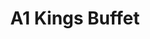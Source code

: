 ---
layout: place
title: A1 Kings Buffet
permalink: /new-york/massena/a1-kings-buffet.html
stateAbbr: NY
stateName: New York
cityName: Massena
seo:
  type: restaurant
  links: http://a1kingbuffet.restaurant888.com/
place_id: ChIJuWMLQtk_zEwRIg-keJaWbDs
photos:
  - name: >-
      places/ChIJuWMLQtk_zEwRIg-keJaWbDs/photos/AeeoHcKjykRZyVPprGXms6aBxcqA6b9gnpuBVCwrqqJERObs8CsgoCOliVWbkVU3g7rMf_SO_AesqLYSKbF3_rmh4y3Mb-gMh5A50kH6h6wroi9Q6eCu-VRfFRPVv3yCWE2Nxgm3jzZzAqhTQytWmFfaW432fK7NYXMBi7KwiInjv7gEnJWgLwaBb720ETHRSiqW64R3qfkDYCbYIfu_5unrh_3L1BBydD_I4xXcHYdSYqD7qmtsCKcq8LILRBMmN6pm7EYmNmxtAparjeyOGapbx6MEyj-05VSG5sKZLO2x4hUoBglGTTNicd0XuvhUQJwLoSYrSjEb-9YL-9e-tftZoSQnbtMlL5sQvAKh5Rmj4HDJ5rHghKuzuUTRQLPtLlDhrPW-dofvQCyvxUxippYEO6mzoaQyse9I2YkJ06DRTn3yWLg
    widthPx: 4032
    heightPx: 3024
    authorAttributions:
      - displayName: Roger Coughlin
        uri: https://maps.google.com/maps/contrib/106649677811421359746
        photoUri: >-
          https://lh3.googleusercontent.com/a-/ALV-UjUT3U2niSwyujBEbkxLrSLSJnK5TdyUtachV6AQOXLN8LEXtcyc=s100-p-k-no-mo
    flagContentUri: >-
      https://www.google.com/local/imagery/report/?cb_client=maps_api_places.places_api&image_key=!1e10!2sCIHM0ogKEICAgICUmo7TuQE&hl=en-US
    googleMapsUri: >-
      https://www.google.com/maps/place//data=!3m4!1e2!3m2!1sCIHM0ogKEICAgICUmo7TuQE!2e10!4m2!3m1!1s0x4ccc3fd9420b63b9:0x3b6c969678a40f22
  - name: >-
      places/ChIJuWMLQtk_zEwRIg-keJaWbDs/photos/AeeoHcJkorcSbLnWQxvxVngU_WCc540LmE3aCzUOKXMj7PFMlzPxdS2yUME7CEeloO7WLNeJvGBQ67es1MzSGeheMeYs6I6NMwhLwtbEkONbQhctFOijIQ-lZx79SIKFresOZVq9JHiBT1GZC3t8aBhGL5i1Z9PXWyr9bB6LyVLPawWr4mfIRLRYzgrcX4DExV7g-BtkCo0ZbY4EnrTV7bgbTC6Vqc-dbah5KiXXG4Hvfy4ZBdzHIm7guafe2vb4ypmXHyh-y3CPQRkC6Zu-uq310RdlTrojf-Wj9oIJZ5ygvUEW9EWjLrxRjkHj01BMOE065sjXWeT_g4leNF6um0Up654FY5wU2y2wmxZR2KAyHBC6FTgRYhlIko96gYS2HmAvlfwLnrykAgBhTmUxjUBJbvIoVBx70i4ET3vBjo3GESIBJiX5
    widthPx: 4032
    heightPx: 1960
    authorAttributions:
      - displayName: Jessica Merrihew
        uri: https://maps.google.com/maps/contrib/101022547435344026958
        photoUri: >-
          https://lh3.googleusercontent.com/a-/ALV-UjUMIsplgB_lzyGB7uJOWdAb2uREwqDrd1HTPA9hNVUBV3jhbx0_hA=s100-p-k-no-mo
    flagContentUri: >-
      https://www.google.com/local/imagery/report/?cb_client=maps_api_places.places_api&image_key=!1e10!2sCIHM0ogKEICAgIDHodT7jgE&hl=en-US
    googleMapsUri: >-
      https://www.google.com/maps/place//data=!3m4!1e2!3m2!1sCIHM0ogKEICAgIDHodT7jgE!2e10!4m2!3m1!1s0x4ccc3fd9420b63b9:0x3b6c969678a40f22
  - name: >-
      places/ChIJuWMLQtk_zEwRIg-keJaWbDs/photos/AeeoHcI4cnRQMk83h4hAOkpaNptx_jQ9dokESOV7mZHCh3ALGbXzhy319kWf89Bq-lad_y23YIwJ8k24SCoC2pdRyFyoL0iFvRxLlx49YNbaBfLuQJyIG-2g2cnmLVzMx6CkfxQMsXrNUpOt0d_CnA_oEgnxPB7FBD36a9Ib9m1LsH93jyhfpQyF7mSbMt-XNdrAjVnfj0l1dnxvtTOhpluKsyJ2JIwjL-Fu_GSTtXSK6m8V8ZHF3ImZhHQfOQfd_xotQJPQjFvMha3rYX1ueuIeNuCqOfjXVjJfZFHHfRAAPVYR-U-eOvVWKumZfH7vmaF71WuANHmnFs5lC85Ulp_JtwnQ3A2RxhfOlfgLWVxORXxrD5qjmXKhvEFeZxVsEKufXEsy6abfRk0FjDtJyGazlZ7a32SOA16ai2jW2OFSKS52ta0
    widthPx: 3024
    heightPx: 4032
    authorAttributions:
      - displayName: Kyra Berry
        uri: https://maps.google.com/maps/contrib/111926306222260802327
        photoUri: >-
          https://lh3.googleusercontent.com/a-/ALV-UjX3s_7ePcFG7K3meiIJTmIgoXFBosIvk5Eq7YGFt8dh4ID2-T5G=s100-p-k-no-mo
    flagContentUri: >-
      https://www.google.com/local/imagery/report/?cb_client=maps_api_places.places_api&image_key=!1e10!2sCIHM0ogKEICAgICzodbWrAE&hl=en-US
    googleMapsUri: >-
      https://www.google.com/maps/place//data=!3m4!1e2!3m2!1sCIHM0ogKEICAgICzodbWrAE!2e10!4m2!3m1!1s0x4ccc3fd9420b63b9:0x3b6c969678a40f22
  - name: >-
      places/ChIJuWMLQtk_zEwRIg-keJaWbDs/photos/AeeoHcL-oJ1igIWLmhHCnMY9l8EYu8l0MG7Y0oi6tGDBeQD9jeovQeQVMV_DB-4ULjGa8piXMfV6FaQoWZzn74jLyx3_KuGZUWMlL1qiZnGd8UCquixs0NKtKsuMTQObirbq9uwm_pp5JAu7tSY16-Im36iy1AYmW6tm78CproD2o9moGBB0jVl9bjJwEs_W0nactGOJIciVT3xOSGBSbLBgq81FX3rW-4tQxOjmpzvc4WJamvVxD0T2BjnCwVM_ge_l-J-a95JJ06bIlyTN4UC6XqNJ9OYRElhB2p8dUwOEIEKB4_d2MRIZy_miNoL_4f2MnnNXhcburTs3_Uv5PSZb7B9PlUjh_r4UzKyG9tDUjEWKbN2_JLSF3oBIiPlEz5tM34vVE9v8hkOWh-TrNMGM_erMM2gulymLnqr15N215G9IfkPK
    widthPx: 4800
    heightPx: 2700
    authorAttributions:
      - displayName: Tojo Chacko
        uri: https://maps.google.com/maps/contrib/118326822033854565238
        photoUri: >-
          https://lh3.googleusercontent.com/a-/ALV-UjUov7ga5RdQCFJWJwwUlsI-C9dG5AL-MHMDGbw4lr-S9qAl6gpz9g=s100-p-k-no-mo
    flagContentUri: >-
      https://www.google.com/local/imagery/report/?cb_client=maps_api_places.places_api&image_key=!1e10!2sCIHM0ogKEICAgIDEp7yI_AE&hl=en-US
    googleMapsUri: >-
      https://www.google.com/maps/place//data=!3m4!1e2!3m2!1sCIHM0ogKEICAgIDEp7yI_AE!2e10!4m2!3m1!1s0x4ccc3fd9420b63b9:0x3b6c969678a40f22
  - name: >-
      places/ChIJuWMLQtk_zEwRIg-keJaWbDs/photos/AeeoHcKPGOgHKP2XdscwwQEmMwS7KRkZd64jbksk_eVfqOLdcG2PXtkfyAI70V_et35afd0CNIN-WyfYjv1-0pznbtNmhLkj1G0yvkv4cTOjBDY1vGv70qbKiMY7XEdQ7k8y9VahBMY7ltuI_QJv7qx9Djt-c8HxQwZCyxNLUPlC1bzXSeg6Rwwe6jp5zGdQXY9IfwNeWUVIL3YUJe1dey6WL9JmB95wfzQ5sXjzcH_b00o4d0LUcuHhfhvMC42Hp3Of0NqiR00xtyzScs1E7uB5BQKJXQXiYG-QQhtcub1qAr11ccOR4SXzoIeCk-VVEav7HeaZEQQSu5PWyM3yCKAoNuuzbWzTbSMrTXClmYr8qI61Our_KL-zjDXV1KRIn7pq_Mq8TQ3t1ZmmBnC-hFVI-tuHkKi3sBnE8W8KsmNRvueOAg
    widthPx: 1960
    heightPx: 4032
    authorAttributions:
      - displayName: Jessica Merrihew
        uri: https://maps.google.com/maps/contrib/101022547435344026958
        photoUri: >-
          https://lh3.googleusercontent.com/a-/ALV-UjUMIsplgB_lzyGB7uJOWdAb2uREwqDrd1HTPA9hNVUBV3jhbx0_hA=s100-p-k-no-mo
    flagContentUri: >-
      https://www.google.com/local/imagery/report/?cb_client=maps_api_places.places_api&image_key=!1e10!2sCIHM0ogKEICAgIDHoaSddw&hl=en-US
    googleMapsUri: >-
      https://www.google.com/maps/place//data=!3m4!1e2!3m2!1sCIHM0ogKEICAgIDHoaSddw!2e10!4m2!3m1!1s0x4ccc3fd9420b63b9:0x3b6c969678a40f22
  - name: >-
      places/ChIJuWMLQtk_zEwRIg-keJaWbDs/photos/AeeoHcJ9c16U-XoBfPw0P5vOdkOhwtsTe12iRcsK2zTXZKw_rBRSLAk1OwJdGBg1VAXzROolssFiFS3iNhTRfqbS8dg2_48MGIQpyLCYoiPNOU73T4YgaYh-5oBRVnk-r3dlClbUusvE3_UJrUX3xAtco4_WJP3gErh0HeVGos5KwdjPpkXkC7C2C2fIPpDxGs-sFt3bVVQRbdE0545Z8c0QoDTPlz9GgE4zskJ2z0ANa-FBNDB9GN525NUlU8WJUGBKCq8OWij7bUcXDuDtkn6NlghGdcRiHGeyqe1X2Khll8XspZO50IARiHHww2DK5Nxzb366zoelE_sLcui-JqrQvS6cYsn-hjDlue_w3_wSH67RgSwAe6fFSY3C9xHwUrGAAb7XLPtkezMpVAG5P2cUap4i6eGPf4EZtVE45qnqlCSpxA
    widthPx: 4032
    heightPx: 1960
    authorAttributions:
      - displayName: Jessica Merrihew
        uri: https://maps.google.com/maps/contrib/101022547435344026958
        photoUri: >-
          https://lh3.googleusercontent.com/a-/ALV-UjUMIsplgB_lzyGB7uJOWdAb2uREwqDrd1HTPA9hNVUBV3jhbx0_hA=s100-p-k-no-mo
    flagContentUri: >-
      https://www.google.com/local/imagery/report/?cb_client=maps_api_places.places_api&image_key=!1e10!2sCIHM0ogKEICAgIDHobSDaA&hl=en-US
    googleMapsUri: >-
      https://www.google.com/maps/place//data=!3m4!1e2!3m2!1sCIHM0ogKEICAgIDHobSDaA!2e10!4m2!3m1!1s0x4ccc3fd9420b63b9:0x3b6c969678a40f22
  - name: >-
      places/ChIJuWMLQtk_zEwRIg-keJaWbDs/photos/AeeoHcIER3Rvi1xZTBFDz44HkYAQEcla30LevVkQj5crYGVgo28m-KEwmHYGoWVDY7pheMYO_qX8QJ_MGFD7eLEIKa4mNqgAFXajtvy2P_7zFddADvN2Gh8M_MvVLCZgE3ELlZjXZjtP0aMT1RETGKZRaGmhKRErcrvq5VXsGG1YtabB5QTeRk0-8lpiV2lBOqgKUo5XGbZzEG83N9Gvggr3uXXOZGCbEQwv8qEMQcrOTM2hE5JT4aYw4smaEtkBco3xQ8Ets4bqeA8in-ZT13CX413xPBmmkotb7snwTvbmKi9kvDziTbRtXli0Ck9JAmg-ceamHonFsDpjayr_D94RQWCbNhA6j_k-lqX77gZ_sXK9EdGUmrL3x8-tWXqb5cK9esw392-VX-zbjPtOO49jiKoVWTHDX8KAuHX2mEzDaHmhzQ
    widthPx: 1440
    heightPx: 1920
    authorAttributions:
      - displayName: BDevlin Vintage
        uri: https://maps.google.com/maps/contrib/105787459841392797199
        photoUri: >-
          https://lh3.googleusercontent.com/a/ACg8ocJbqZHnu7PmG6QRA2drM_OsJRvLHrPV6MbkIbaGMt6HzqIVdA=s100-p-k-no-mo
    flagContentUri: >-
      https://www.google.com/local/imagery/report/?cb_client=maps_api_places.places_api&image_key=!1e10!2sCIHM0ogKEICAgIDv8862SQ&hl=en-US
    googleMapsUri: >-
      https://www.google.com/maps/place//data=!3m4!1e2!3m2!1sCIHM0ogKEICAgIDv8862SQ!2e10!4m2!3m1!1s0x4ccc3fd9420b63b9:0x3b6c969678a40f22
  - name: >-
      places/ChIJuWMLQtk_zEwRIg-keJaWbDs/photos/AeeoHcKGaQ0vnexYkGWEfTlAk0ETxyO8DvzIbcOF8vJ9i2Td_W9m7NqyV3Clsk6AA2UtKfx2lb9HRvHefaeWSLQKNjMxXmaFNyOlJUpTTU1UgfrX3SMwB2p9Sm4fmj-M5Oqz5IQE7-QVtACrP_IcBobAETVTh7lZnSdmgnLoRjoCeaodo4UYNKl6FiBIHEdNBfd5lD2ogOB8ivJbHUs6WNfRkSJj2LFJl5lhYDPo2B1bN1BtLd0x6ExQt9lD9j3VCKUN_-8mzpN_CjXl9UozUwRamW6sEk09fa3cacwQHEqjwOQ3hl7JHVcdn5pGygNNDNnkPGRf-sofScVBG5Jw2LDscUvibmIBaSXKOEuSiVd877e1s2pYV8McfAPbghvPJYeILN3LZcclXPJHz-jHdq9ESQJ94DsEIu3IXNzgPAcbSEtTIfU
    widthPx: 4032
    heightPx: 3024
    authorAttributions:
      - displayName: Day Time Activities
        uri: https://maps.google.com/maps/contrib/105116922158033400705
        photoUri: >-
          https://lh3.googleusercontent.com/a-/ALV-UjX5ujGx9JIsCzrYy4Ti9gyN4Q2BG-QEtiDY4_SKawmXuUceoHlv=s100-p-k-no-mo
    flagContentUri: >-
      https://www.google.com/local/imagery/report/?cb_client=maps_api_places.places_api&image_key=!1e10!2sCIHM0ogKEICAgICc_p38-QE&hl=en-US
    googleMapsUri: >-
      https://www.google.com/maps/place//data=!3m4!1e2!3m2!1sCIHM0ogKEICAgICc_p38-QE!2e10!4m2!3m1!1s0x4ccc3fd9420b63b9:0x3b6c969678a40f22
  - name: >-
      places/ChIJuWMLQtk_zEwRIg-keJaWbDs/photos/AeeoHcL0r3k7B27Bssau6Dh-YIHuneg3C12vKCWnpeCjVpCgVWC7fZ0z9glzv4mrhoeZQaA2ADGk9i0v_4cpSx9I0BS2U0AoUne3jAUkFoaBptUzopQwYzTNQ1JRk22qrjxFWsXhK75Dr6btuv0pxwuwKYTLQHYyJnMoK4RzKrCYBH6ScvCMNG4lm22N0ISWDjajj_0K1A_5-cImiQ-cmYS_6BozkLnLGiWUVVKfSVPML7BYbnRsxGp5TuxT5S1tHrb0uY4RN7fsOoUEQro4NyHo6GHpVjEDSOyoezR6J9I_L9B7mvhxfBTSypUAMcbgPfQ53CbcAOMHQ1aKkBNebXgS2j_-UUsnxJwElgunJyFIEkyhUYdYiRqD1Pb5RSAXPWWyhc3mXPdGE8l_AMcOsUo5R_VXcD41cbT6ZOS8y2ts7yJUzA
    widthPx: 4032
    heightPx: 3024
    authorAttributions:
      - displayName: Brad Paradis
        uri: https://maps.google.com/maps/contrib/117787950120142991865
        photoUri: >-
          https://lh3.googleusercontent.com/a-/ALV-UjW0UM9rpK0d5g5mwRkr4OwGXdqQHkCQE-OifgLqdsKY7Tzkq4u8=s100-p-k-no-mo
    flagContentUri: >-
      https://www.google.com/local/imagery/report/?cb_client=maps_api_places.places_api&image_key=!1e10!2sCIHM0ogKEICAgIC4l8zIcA&hl=en-US
    googleMapsUri: >-
      https://www.google.com/maps/place//data=!3m4!1e2!3m2!1sCIHM0ogKEICAgIC4l8zIcA!2e10!4m2!3m1!1s0x4ccc3fd9420b63b9:0x3b6c969678a40f22
  - name: >-
      places/ChIJuWMLQtk_zEwRIg-keJaWbDs/photos/AeeoHcL3qjE39pmNIH3JfpdQ0kt8p8pdRPjq5zrt6Xz24-SRV5nAW3chN7tOb0TrSmYZrMvieHZXvLAVsGsWRSZ8wbkbVs0LmveEwjfSmEtsLFVP9K3qEdk55pe3n94I3vF2SIhZ_4kpm_kgI0kd0QUCcOVS4NtRWElr9vqRlwKuVm2f4dD8pqlYuhq1DtMnWo10JEho8Mnkz0tOOKYKq5XAQFHXzv4ck6F0tOmGhPX6-tf0GjXbeDDE9sr6_gXa8J8Vvr5jkUxB-qBK84P0TbUf1aNMQGTcSvDWnKwzaRftbX7YyVkSQ6dZAgt07ttxArgkRr4qHRA4rjsySXG5rEar31qT60wUcgnBd9BQSxjifOmg2itbfAreSz8Gf-ybe1MfEzUU_F5yYIuv-p12O5NWJozv2rMyweKQ64XKxeC3AZKKAw
    widthPx: 3024
    heightPx: 4032
    authorAttributions:
      - displayName: Shania Stewart
        uri: https://maps.google.com/maps/contrib/114174623503375360218
        photoUri: >-
          https://lh3.googleusercontent.com/a/ACg8ocKTEVxot4sxzqJCPzoRIkC_oxiWXQYeMbfccNDBhhsyPMjryw=s100-p-k-no-mo
    flagContentUri: >-
      https://www.google.com/local/imagery/report/?cb_client=maps_api_places.places_api&image_key=!1e10!2sCIHM0ogKEICAgICzoeLzDg&hl=en-US
    googleMapsUri: >-
      https://www.google.com/maps/place//data=!3m4!1e2!3m2!1sCIHM0ogKEICAgICzoeLzDg!2e10!4m2!3m1!1s0x4ccc3fd9420b63b9:0x3b6c969678a40f22
address: 94 Grove St, Massena, NY 13662, USA
street: 94 Grove St
city: Massena
state: NY
zip: '13662'
country: USA
neighborhood: null
latitude: '44.921593'
longitude: '-74.884566'
accessibility_options:
  wheelchairAccessibleParking: true
  wheelchairAccessibleEntrance: true
  wheelchairAccessibleRestroom: true
  wheelchairAccessibleSeating: true
business_status: OPERATIONAL
name: A1 Kings Buffet
google_maps_links:
  directionsUri: >-
    https://www.google.com/maps/dir//''/data=!4m7!4m6!1m1!4e2!1m2!1m1!1s0x4ccc3fd9420b63b9:0x3b6c969678a40f22!3e0
  placeUri: https://maps.google.com/?cid=4281962918735777570
  writeAReviewUri: >-
    https://www.google.com/maps/place//data=!4m3!3m2!1s0x4ccc3fd9420b63b9:0x3b6c969678a40f22!12e1
  reviewsUri: >-
    https://www.google.com/maps/place//data=!4m4!3m3!1s0x4ccc3fd9420b63b9:0x3b6c969678a40f22!9m1!1b1
  photosUri: >-
    https://www.google.com/maps/place//data=!4m3!3m2!1s0x4ccc3fd9420b63b9:0x3b6c969678a40f22!10e5
primary_type: Buffet Restaurant
opening_hours:
  regular: null
  current: null
secondary_opening_hours:
  regular:
    weekdayDescriptions: null
    type: null
  current:
    weekdayDescriptions: null
    type: null
phone: (315) 769-8899
price_level: PRICE_LEVEL_MODERATE
price_range: $10 &ndash; $20
rating: '3.5'
rating_count: 0
website: http://a1kingbuffet.restaurant888.com/
description: >-
  Discover A1 Kings Buffet in Massena, NY$$$A1 Kings Buffet in Massena, NY,
  offers a casual all-you-can-eat experience featuring a variety of
  Chinese-inspired dishes perfect for quick meals and small plates. Located in a
  convenient shopping center, this buffet restaurant stands out with its
  accessible features, including wheelchair-friendly entrances and ample parking
  options, making it easy for everyone to enjoy. Diners can savor flavorful
  options for lunch, dinner, and desserts, along with family-friendly amenities
  like outdoor seating and a welcoming atmosphere for groups. The spot
  emphasizes affordability with moderate pricing, ideal for those seeking
  satisfying, no-fuss dining in the area.
generative_summary: >-
  Discover A1 Kings Buffet in Massena, NY$$$A1 Kings Buffet in Massena, NY,
  offers a casual all-you-can-eat experience featuring a variety of
  Chinese-inspired dishes perfect for quick meals and small plates. Located in a
  convenient shopping center, this buffet restaurant stands out with its
  accessible features, including wheelchair-friendly entrances and ample parking
  options, making it easy for everyone to enjoy. Diners can savor flavorful
  options for lunch, dinner, and desserts, along with family-friendly amenities
  like outdoor seating and a welcoming atmosphere for groups. The spot
  emphasizes affordability with moderate pricing, ideal for those seeking
  satisfying, no-fuss dining in the area.
generative_disclosure: Summarized by AI using the Grok-3-Mini model.
reviews:
  - name: >-
      places/ChIJuWMLQtk_zEwRIg-keJaWbDs/reviews/ChdDSUhNMG9nS0VJQ0FnSUR0emNTNjlRRRAB
    relativePublishTimeDescription: a year ago
    rating: 1
    text:
      text: >-
        Idk what happened to this place in the last 5 years but " what a dump" .
        Used to be an awesome place to go eat. Now By far the most depressing
        restaurant I've ever been to. I didn't dare eat much in fear of food
        poisoning. At 6 o'clock your getting whatever garbage is left from the
        day that hasn't sold and no more. Not that you would want to ,but you
        don't have to worry about not being able to try everything cause there
        isn't anything to speak of on the buffet. No fountain soda, your getting
        a 16oz bottle when you arrive. At a price tag of $35 for 2 people to eat
        it holds up poorly against every Chinese buffet within 60 miles. If you
        ever get a chance to eat here... DONT.
      languageCode: en
    originalText:
      text: >-
        Idk what happened to this place in the last 5 years but " what a dump" .
        Used to be an awesome place to go eat. Now By far the most depressing
        restaurant I've ever been to. I didn't dare eat much in fear of food
        poisoning. At 6 o'clock your getting whatever garbage is left from the
        day that hasn't sold and no more. Not that you would want to ,but you
        don't have to worry about not being able to try everything cause there
        isn't anything to speak of on the buffet. No fountain soda, your getting
        a 16oz bottle when you arrive. At a price tag of $35 for 2 people to eat
        it holds up poorly against every Chinese buffet within 60 miles. If you
        ever get a chance to eat here... DONT.
      languageCode: en
    authorAttribution:
      displayName: Shawn Douglas
      uri: https://www.google.com/maps/contrib/113082681522251582858/reviews
      photoUri: >-
        https://lh3.googleusercontent.com/a-/ALV-UjUFQoz5g9esT_3Ljeb6aZXz1ST_OBTj5gQINj_pLRkht-UqpbIB=s128-c0x00000000-cc-rp-mo
    publishTime: '2024-02-06T06:48:21.697367Z'
    flagContentUri: >-
      https://www.google.com/local/review/rap/report?postId=ChdDSUhNMG9nS0VJQ0FnSUR0emNTNjlRRRAB&d=17924085&t=1
    googleMapsUri: >-
      https://www.google.com/maps/reviews/data=!4m6!14m5!1m4!2m3!1sChdDSUhNMG9nS0VJQ0FnSUR0emNTNjlRRRAB!2m1!1s0x4ccc3fd9420b63b9:0x3b6c969678a40f22
  - name: >-
      places/ChIJuWMLQtk_zEwRIg-keJaWbDs/reviews/ChdDSUhNMG9nS0VJQ0FnTUN3Z0tiNjZBRRAB
    relativePublishTimeDescription: 4 weeks ago
    rating: 2
    text:
      text: >-
        My family and I haven't been here to eat for a while. We came in and at
        12:30 on a Saturday we were the only ones in there. We decided to give
        it a try anyways. There was very little selection. Only one side of
        buffet had lunch food the other side had desserts only. Not to mention
        they had cat videos playing on the TV. Lol so we'd hear random cat "
        meows" 😳  we called before we went and were told the wrong price per
        person they wouldn't honor the price when we said we called. We will NOT
        be returning.
      languageCode: en
    originalText:
      text: >-
        My family and I haven't been here to eat for a while. We came in and at
        12:30 on a Saturday we were the only ones in there. We decided to give
        it a try anyways. There was very little selection. Only one side of
        buffet had lunch food the other side had desserts only. Not to mention
        they had cat videos playing on the TV. Lol so we'd hear random cat "
        meows" 😳  we called before we went and were told the wrong price per
        person they wouldn't honor the price when we said we called. We will NOT
        be returning.
      languageCode: en
    authorAttribution:
      displayName: Crystal Wagner
      uri: https://www.google.com/maps/contrib/105380631504649318702/reviews
      photoUri: >-
        https://lh3.googleusercontent.com/a-/ALV-UjXbedSNzJqfdi20Id2ikjKYW-GaXPAIMFR6TKpTDngkFkR6TBtv=s128-c0x00000000-cc-rp-mo-ba2
    publishTime: '2025-03-15T18:46:22.673966Z'
    flagContentUri: >-
      https://www.google.com/local/review/rap/report?postId=ChdDSUhNMG9nS0VJQ0FnTUN3Z0tiNjZBRRAB&d=17924085&t=1
    googleMapsUri: >-
      https://www.google.com/maps/reviews/data=!4m6!14m5!1m4!2m3!1sChdDSUhNMG9nS0VJQ0FnTUN3Z0tiNjZBRRAB!2m1!1s0x4ccc3fd9420b63b9:0x3b6c969678a40f22
  - name: >-
      places/ChIJuWMLQtk_zEwRIg-keJaWbDs/reviews/ChdDSUhNMG9nS0VJQ0FnSUN6b2VMenRnRRAB
    relativePublishTimeDescription: 10 months ago
    rating: 5
    text:
      text: >-
        Workers are so loving and kind! Are never rude.. Literally ever!
        Everything is amazing, food is delicious definitely helps cravings!
      languageCode: en
    originalText:
      text: >-
        Workers are so loving and kind! Are never rude.. Literally ever!
        Everything is amazing, food is delicious definitely helps cravings!
      languageCode: en
    authorAttribution:
      displayName: Shania Stewart
      uri: https://www.google.com/maps/contrib/114174623503375360218/reviews
      photoUri: >-
        https://lh3.googleusercontent.com/a/ACg8ocKTEVxot4sxzqJCPzoRIkC_oxiWXQYeMbfccNDBhhsyPMjryw=s128-c0x00000000-cc-rp-mo
    publishTime: '2024-06-02T15:57:52.535543Z'
    flagContentUri: >-
      https://www.google.com/local/review/rap/report?postId=ChdDSUhNMG9nS0VJQ0FnSUN6b2VMenRnRRAB&d=17924085&t=1
    googleMapsUri: >-
      https://www.google.com/maps/reviews/data=!4m6!14m5!1m4!2m3!1sChdDSUhNMG9nS0VJQ0FnSUN6b2VMenRnRRAB!2m1!1s0x4ccc3fd9420b63b9:0x3b6c969678a40f22
  - name: >-
      places/ChIJuWMLQtk_zEwRIg-keJaWbDs/reviews/ChdDSUhNMG9nS0VJQ0FnSURfOE1IdzVRRRAB
    relativePublishTimeDescription: 2 months ago
    rating: 1
    text:
      text: >-
        Out of ogdensburg, Potsdam, or massena........ Massena is by far the
        worst. What little food available was dried out and crunchy. A romantic
        dinner for 2 was horrible. TV blaring kids songs, I swore we were gonna
        here baby shark. Ogdensburg is the best in my opinion, and I'm far from
        a fan of ogdensburg.
      languageCode: en
    originalText:
      text: >-
        Out of ogdensburg, Potsdam, or massena........ Massena is by far the
        worst. What little food available was dried out and crunchy. A romantic
        dinner for 2 was horrible. TV blaring kids songs, I swore we were gonna
        here baby shark. Ogdensburg is the best in my opinion, and I'm far from
        a fan of ogdensburg.
      languageCode: en
    authorAttribution:
      displayName: Bob
      uri: https://www.google.com/maps/contrib/101922489857896389027/reviews
      photoUri: >-
        https://lh3.googleusercontent.com/a/ACg8ocKHym8QbMzn4PIaVmFnpGznR6zlPgM08MxgvVmSazeKygJ3Rg=s128-c0x00000000-cc-rp-mo
    publishTime: '2025-01-21T01:02:09.107774Z'
    flagContentUri: >-
      https://www.google.com/local/review/rap/report?postId=ChdDSUhNMG9nS0VJQ0FnSURfOE1IdzVRRRAB&d=17924085&t=1
    googleMapsUri: >-
      https://www.google.com/maps/reviews/data=!4m6!14m5!1m4!2m3!1sChdDSUhNMG9nS0VJQ0FnSURfOE1IdzVRRRAB!2m1!1s0x4ccc3fd9420b63b9:0x3b6c969678a40f22
  - name: >-
      places/ChIJuWMLQtk_zEwRIg-keJaWbDs/reviews/ChdDSUhNMG9nS0VJQ0FnSUR3d0lUNHJBRRAB
    relativePublishTimeDescription: 6 years ago
    rating: 2
    text:
      text: >-
        This place is pretty rough.  Stopped after a sports game and we were in
        a rush.  The Food was old.  Place was dirty.  The glass above the food
        area looks like it hasn’t been cleaned in a decade.   Floor had food all
        over it.   Selection is limited.   Can’t believe we didn’t get sick to
        be honest with you.  Won’t be back again.
      languageCode: en
    originalText:
      text: >-
        This place is pretty rough.  Stopped after a sports game and we were in
        a rush.  The Food was old.  Place was dirty.  The glass above the food
        area looks like it hasn’t been cleaned in a decade.   Floor had food all
        over it.   Selection is limited.   Can’t believe we didn’t get sick to
        be honest with you.  Won’t be back again.
      languageCode: en
    authorAttribution:
      displayName: Brad Paradis
      uri: https://www.google.com/maps/contrib/117787950120142991865/reviews
      photoUri: >-
        https://lh3.googleusercontent.com/a-/ALV-UjW0UM9rpK0d5g5mwRkr4OwGXdqQHkCQE-OifgLqdsKY7Tzkq4u8=s128-c0x00000000-cc-rp-mo-ba6
    publishTime: '2018-10-18T14:55:30.265197567Z'
    flagContentUri: >-
      https://www.google.com/local/review/rap/report?postId=ChdDSUhNMG9nS0VJQ0FnSUR3d0lUNHJBRRAB&d=17924085&t=1
    googleMapsUri: >-
      https://www.google.com/maps/reviews/data=!4m6!14m5!1m4!2m3!1sChdDSUhNMG9nS0VJQ0FnSUR3d0lUNHJBRRAB!2m1!1s0x4ccc3fd9420b63b9:0x3b6c969678a40f22
review_summary: >-
  What Customers Are Sharing$$$Visitors to this buffet restaurant often
  appreciate the friendly service that adds a warm touch to their meals, making
  it a go-to for casual gatherings. While some note that the food selection can
  vary and might not always hit the mark in terms of freshness, many still find
  value in the all-you-can-eat setup for trying different flavors. Feedback
  highlights that the atmosphere is generally relaxed, though a few mention it
  could use more variety to fully satisfy cravings. Overall, it's a solid choice
  for affordable Chinese dining if you're in the mood for something
  straightforward, with room for improvements that keep things upbeat for return
  trips. Keep in mind, stopping by during peak times might offer the best
  variety for an enjoyable experience.
review_disclosure: Summarized by AI using the Grok-3-Mini model.
parking_options:
  freeParkingLot: true
  freeStreetParking: true
  paidStreetParking: false
  valetParking: false
payment_options:
  acceptsCreditCards: true
  acceptsDebitCards: true
  acceptsCashOnly: false
allow_dogs: null
curbside_pickup: true
delivery: false
dine_in: true
good_for_children: true
good_for_groups: true
good_for_sports: false
live_music: false
menu_for_children: false
outdoor_seating: true
reservable: null
restroom: true
serves_beer: null
serves_breakfast: null
serves_brunch: null
serves_cocktails: null
serves_coffee: true
serves_dinner: true
serves_dessert: true
serves_lunch: true
serves_vegetarian_food: null
serves_wine: null
takeout: true
update_category: pro
places_description: null

---